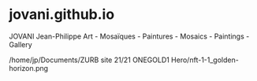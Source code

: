 # jovani.github.io
JOVANI Jean-Philippe Art - Mosaïques - Paintures - Mosaics - Paintings - Gallery


/home/jp/Documents/ZURB site 21/21 ONEGOLD1 Hero/nft-1-1_golden-horizon.png
